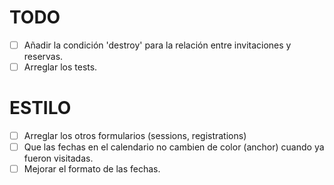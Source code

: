 # TODO
- [ ] Añadir la condición 'destroy' para la relación entre invitaciones y reservas.
- [ ] Arreglar los tests.

# ESTILO
- [ ] Arreglar los otros formularios (sessions, registrations)
- [ ] Que las fechas en el calendario no cambien de color (anchor) cuando ya fueron visitadas.
- [ ] Mejorar el formato de las fechas.
